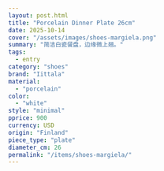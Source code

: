 ```yaml
---
layout: post.html
title: "Porcelain Dinner Plate 26cm"
date: 2025-10-14
cover: "/assets/images/shoes-margiela.png"
summary: "简洁白瓷餐盘，边缘微上翘。"
tags:
  - entry
category: "shoes"
brand: "Iittala"
material:
  - "porcelain"
color:
  - "white"
style: "minimal"
pprice: 900           
currency: USD  
origin: "Finland"
piece_type: "plate"
diameter_cm: 26
permalink: "/items/shoes-margiela/"
---
```


